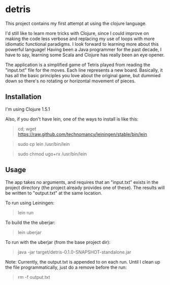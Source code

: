 # detris

This project contains my first attempt at using the clojure language.

I'd still like to learn more tricks with Clojure, since I could improve on making the code less verbose and replacing my use of loops with more idiomatic functional paradigms.  I look forward to learning more about this powerful language!  Having been a Java programmer for the past decade, I have to say, learning some Scala and Clojure has really been an eye opener.

The application is a simplified game of Tetris played from reading the "input.txt" file for the moves.  Each line represents a new board.   Basically, it has all the basic principles you love about the original game, but dummied down so there's no rotating or horizontal movement of pieces.

## Installation

I'm using Clojure 1.5.1

Also, if you don't have lein, one of the ways to install is like this:
> cd; wget https://raw.github.com/technomancy/leiningen/stable/bin/lein

> sudo cp lein /usr/bin/lein

> sudo chmod ugo+rx /usr/bin/lein

## Usage

The app takes no arguments, and requires that an "input.txt" exists in the project directory (the project already provides one of these).  The results will be written to "output.txt" at the same location.

To run using Leiningen: 
> lein run

To build the the uberjar: 
> lein uberjar

To run with the uberjar (from the base project dir):
> java -jar target/detris-0.1.0-SNAPSHOT-standalone.jar

Note: Currently, the output.txt is appended to on each run.  Until I clean up the file programmatically, just do a remove before the run:
> rm -f output.txt
